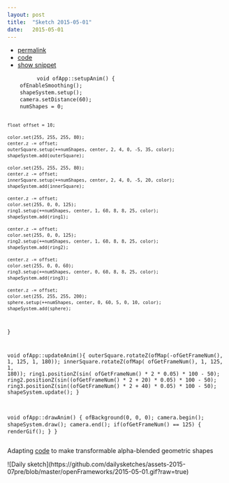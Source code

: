 ```yaml
---
layout: post
title:  "Sketch 2015-05-01"
date:   2015-05-01
---
```

<div class="code">
    <ul>
        <li><a href="{% post_url 2015-05-01-sketch %}">permalink</a></li>
        <li><a href="https://github.com/dailysketches/sketches-2015-07pre/tree/master/2015-05-01">code</a></li>
        <li><a href="#" class="snippet-button">show snippet</a></li>
    </ul>
    <pre class="snippet">
        <code class="cpp">void ofApp::setupAnim() {
    ofEnableSmoothing();
    shapeSystem.setup();
    camera.setDistance(60);
    numShapes = 0;
    
    float offset = 10;
    
    color.set(255, 255, 255, 80);
    center.z -= offset;
    outerSquare.setup(++numShapes, center, 2, 4, 0, -5, 35, color);
    shapeSystem.add(outerSquare);
    
    color.set(255, 255, 255, 80);
    center.z -= offset;
    innerSquare.setup(++numShapes, center, 2, 4, 0, -5, 20, color);
    shapeSystem.add(innerSquare);
    
    center.z -= offset;
    color.set(255, 0, 0, 125);
    ring1.setup(++numShapes, center, 1, 60, 8, 8, 25, color);
    shapeSystem.add(ring1);
    
    center.z -= offset;
    color.set(255, 0, 0, 125);
    ring2.setup(++numShapes, center, 1, 60, 8, 8, 25, color);
    shapeSystem.add(ring2);
    
    center.z -= offset;
    color.set(255, 0, 0, 60);
    ring3.setup(++numShapes, center, 0, 60, 8, 8, 25, color);
    shapeSystem.add(ring3);
    
    center.z -= offset;
    color.set(255, 255, 255, 200);
    sphere.setup(++numShapes, center, 0, 60, 5, 0, 10, color);
    shapeSystem.add(sphere);
}

void ofApp::updateAnim(){
    outerSquare.rotateZ(ofMap(-ofGetFrameNum(), 1, 125, 1, 180));
    innerSquare.rotateZ(ofMap( ofGetFrameNum(), 1, 125, 1, 180));
    ring1.positionZ(sin( ofGetFrameNum() * 2       * 0.05) * 100 - 50);
    ring2.positionZ(sin((ofGetFrameNum() * 2 + 20) * 0.05) * 100 - 50);
    ring3.positionZ(sin((ofGetFrameNum() * 2 + 40) * 0.05) * 100 - 50);
    shapeSystem.update();
}

void ofApp::drawAnim() {
    ofBackground(0, 0, 0);
    camera.begin();
    shapeSystem.draw();
    camera.end();
    if(ofGetFrameNum() == 125) {
        renderGif();
    }
}</code>
    </pre>
</div>
<p class="description">Adapting <a href="https://github.com/jasonmcdermott/ofxForums/tree/master/vertexArrayGradientShapes">code</a> to make transformable alpha-blended geometric shapes</p>
![Daily sketch](https://github.com/dailysketches/assets-2015-07pre/blob/master/openFrameworks/2015-05-01.gif?raw=true)
